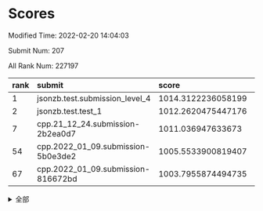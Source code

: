# Scores

Modified Time: 2022-02-20 14:04:03

Submit Num: 207

All Rank Num: 227197

| rank |               submit               |       score        |       sigma        | pk_num |
| :--- | :--------------------------------- | :----------------- | :----------------- | :----- |
| 1    | jsonzb.test.submission_level_4     | 1014.3122236058199 | 0.8194829593336853 | 4392   |
| 2    | jsonzb.test.test_1                 | 1012.2620475447176 | 0.7896769195672685 | 4392   |
| 7    | cpp.21_12_24.submission-2b2ea0d7   | 1011.036947633673  | 0.8051756036655372 | 4388   |
| 54   | cpp.2022_01_09.submission-5b0e3de2 | 1005.5533900819407 | 0.720885859228096  | 4389   |
| 67   | cpp.2022_01_09.submission-816672bd | 1003.7955874494735 | 0.7007769525414824 | 4390   |


<details>
<summary>全部</summary>

| rank |                 submit                 |       score        |       sigma        | pk_num |
| :--- | :------------------------------------- | :----------------- | :----------------- | :----- |
| 1    | jsonzb.test.submission_level_4         | 1014.3122236058199 | 0.8194829593336853 | 4392   |
| 2    | jsonzb.test.test_1                     | 1012.2620475447176 | 0.7896769195672685 | 4392   |
| 3    | gobigger.level_3.submission_level_3_39 | 1011.8614739578326 | 0.7624965927984582 | 4385   |
| 4    | gobigger.level_3.submission_level_3_8  | 1011.4931724936945 | 0.7824783674579966 | 4385   |
| 5    | gobigger.level_3.submission_level_3_10 | 1011.1868873549573 | 0.7811017816944257 | 4392   |
| 6    | gobigger.level_3.submission_level_3_49 | 1011.0995791264343 | 0.7443723319907859 | 4392   |
| 7    | cpp.21_12_24.submission-2b2ea0d7       | 1011.036947633673  | 0.8051756036655372 | 4388   |
| 8    | gobigger.level_3.submission_level_3_30 | 1011.0032615115712 | 0.7617934094385167 | 4391   |
| 9    | gobigger.level_3.submission_level_3_47 | 1010.9150517306774 | 0.7549409990776556 | 4395   |
| 10   | gobigger.level_3.submission_level_3_1  | 1010.8957050249431 | 0.7758013322540639 | 4392   |
| 11   | gobigger.level_3.submission_level_3_4  | 1010.7915525549084 | 0.7819834578993116 | 4387   |
| 12   | gobigger.level_3.submission_level_3_19 | 1010.7285003963144 | 0.7822625901458046 | 4388   |
| 13   | gobigger.level_3.submission_level_3_33 | 1010.7276523984183 | 0.7678581061361465 | 4393   |
| 14   | gobigger.level_3.submission_level_3_25 | 1010.646805239229  | 0.7812471385524788 | 4389   |
| 15   | gobigger.level_3.submission_level_3_22 | 1010.5761653284009 | 0.7690284539654634 | 4391   |
| 16   | gobigger.level_3.submission_level_3_32 | 1010.5507781474455 | 0.7635932625574786 | 4395   |
| 17   | gobigger.level_3.submission_level_3_41 | 1010.4494201830686 | 0.7610070393445217 | 4394   |
| 18   | gobigger.level_3.submission_level_3_2  | 1010.3553587243415 | 0.7392731430554073 | 4388   |
| 19   | gobigger.level_3.submission_level_3_15 | 1010.3292288733999 | 0.7604392774421096 | 4388   |
| 20   | gobigger.level_3.submission_level_3_24 | 1010.3279569817163 | 0.7564403327478506 | 4388   |
| 21   | gobigger.level_3.submission_level_3_43 | 1010.3179435038475 | 0.7543832709657676 | 4393   |
| 22   | gobigger.level_3.submission_level_3_11 | 1010.2638187102317 | 0.739015925071978  | 4388   |
| 23   | gobigger.level_3.submission_level_3_7  | 1010.2214574945361 | 0.7417452310747864 | 4386   |
| 24   | gobigger.level_3.submission_level_3_44 | 1010.1286559830213 | 0.7558295829826629 | 4386   |
| 25   | gobigger.level_3.submission_level_3_40 | 1010.1084758705925 | 0.747377501757219  | 4385   |
| 26   | gobigger.level_3.submission_level_3_38 | 1010.094254421775  | 0.7965209804031075 | 4393   |
| 27   | gobigger.level_3.submission_level_3_42 | 1010.0792860359194 | 0.7704166901460304 | 4395   |
| 28   | gobigger.level_3.submission_level_3_14 | 1010.0563424935038 | 0.7404438706622478 | 4390   |
| 29   | gobigger.level_3.submission_level_3_5  | 1010.0401353953632 | 0.763727478004446  | 4388   |
| 30   | gobigger.level_3.submission_level_3_0  | 1010.0255931291986 | 0.7828445057931478 | 4396   |
| 31   | gobigger.level_3.submission_level_3_16 | 1009.9592607739725 | 0.7644098120301703 | 4393   |
| 32   | gobigger.level_3.submission_level_3_6  | 1009.9438042965475 | 0.7498228883497928 | 4387   |
| 33   | gobigger.level_3.submission_level_3_35 | 1009.9260413429938 | 0.760004849779348  | 4392   |
| 34   | gobigger.level_3.submission_level_3_23 | 1009.8724705240959 | 0.7686999329433705 | 4390   |
| 35   | gobigger.level_3.submission_level_3_36 | 1009.8221431322156 | 0.7537295580949537 | 4391   |
| 36   | gobigger.level_3.submission_level_3_3  | 1009.7539337850146 | 0.7754719729946999 | 4390   |
| 37   | gobigger.level_3.submission_level_3_28 | 1009.6857277972925 | 0.7458091244488978 | 4385   |
| 38   | gobigger.level_3.submission_level_3_46 | 1009.6417813215392 | 0.7639956916029418 | 4385   |
| 39   | gobigger.level_3.submission_level_3_26 | 1009.6273843936401 | 0.7762391787420129 | 4394   |
| 40   | gobigger.level_3.submission_level_3_21 | 1009.6090030849987 | 0.7491000933585296 | 4392   |
| 41   | gobigger.level_3.submission_level_3_29 | 1009.5091132108384 | 0.7320020428232571 | 4390   |
| 42   | gobigger.level_3.submission_level_3_37 | 1009.4674180648123 | 0.7546042729671733 | 4392   |
| 43   | gobigger.level_3.submission_level_3_13 | 1009.4499478419878 | 0.7330041478230596 | 4385   |
| 44   | gobigger.level_3.submission_level_3_31 | 1009.4461000179001 | 0.7417857027750047 | 4389   |
| 45   | gobigger.level_3.submission_level_3_18 | 1009.2831931782763 | 0.7528793456596876 | 4388   |
| 46   | gobigger.level_3.submission_level_3_17 | 1009.0910089449377 | 0.7580677806252365 | 4392   |
| 47   | gobigger.level_3.submission_level_3_48 | 1009.0437172921088 | 0.7679352143498047 | 4389   |
| 48   | gobigger.level_3.submission_level_3_27 | 1009.0040007814537 | 0.7643090254438226 | 4394   |
| 49   | gobigger.level_3.submission_level_3_12 | 1008.9753248447593 | 0.7459178503790876 | 4389   |
| 50   | gobigger.level_3.submission_level_3_9  | 1008.941859914881  | 0.752596044423716  | 4394   |
| 51   | gobigger.level_3.submission_level_3_34 | 1008.6019355881888 | 0.7613820413562733 | 4393   |
| 52   | gobigger.level_3.submission_level_3_20 | 1007.8757632107396 | 0.7440621920779696 | 4388   |
| 53   | gobigger.level_3.submission_level_3_45 | 1007.7805222708275 | 0.7562674946742579 | 4397   |
| 54   | cpp.2022_01_09.submission-5b0e3de2     | 1005.5533900819407 | 0.720885859228096  | 4389   |
| 55   | gobigger.level_1.submission_level_1_6  | 1005.1685236383007 | 0.7339751317819272 | 4394   |
| 56   | gobigger.level_1.submission_level_1_47 | 1005.0281712156984 | 0.7284999122820746 | 4394   |
| 57   | gobigger.level_1.submission_level_1_40 | 1004.6918163655076 | 0.719740693098835  | 4391   |
| 58   | gobigger.level_1.submission_level_1_4  | 1004.5510607625371 | 0.7294975434297859 | 4386   |
| 59   | gobigger.level_1.submission_level_1_43 | 1004.4950719780169 | 0.7187592662929049 | 4395   |
| 60   | gobigger.level_1.submission_level_1_31 | 1004.4360299039141 | 0.7280829545171452 | 4389   |
| 61   | gobigger.level_1.submission_level_1_36 | 1004.3473200190897 | 0.7141196208836942 | 4391   |
| 62   | gobigger.level_1.submission_level_1_14 | 1004.1725669666218 | 0.7259240785281535 | 4392   |
| 63   | gobigger.level_1.submission_level_1_18 | 1004.0362123402122 | 0.7132548600376716 | 4392   |
| 64   | gobigger.level_1.submission_level_1_45 | 1004.006674640231  | 0.7191306222029766 | 4391   |
| 65   | gobigger.level_1.submission_level_1_5  | 1003.9066046241624 | 0.7090216522721067 | 4389   |
| 66   | gobigger.level_1.submission_level_1_0  | 1003.8824759307604 | 0.7108447497842465 | 4392   |
| 67   | cpp.2022_01_09.submission-816672bd     | 1003.7955874494735 | 0.7007769525414824 | 4390   |
| 68   | gobigger.level_1.submission_level_1_21 | 1003.7627240952432 | 0.7134708514784281 | 4390   |
| 69   | gobigger.level_1.submission_level_1_2  | 1003.7478208800015 | 0.7218002419798947 | 4392   |
| 70   | gobigger.level_1.submission_level_1_32 | 1003.7005281972973 | 0.7058021659966421 | 4393   |
| 71   | gobigger.level_1.submission_level_1_15 | 1003.6915091773826 | 0.7081682506571096 | 4391   |
| 72   | gobigger.level_1.submission_level_1_39 | 1003.6424267767618 | 0.7214760460270646 | 4391   |
| 73   | gobigger.level_1.submission_level_1_8  | 1003.6123720045008 | 0.7212981198689423 | 4395   |
| 74   | gobigger.level_1.submission_level_1_17 | 1003.6120904971266 | 0.7080945313704866 | 4386   |
| 75   | gobigger.level_1.submission_level_1_38 | 1003.6057469871085 | 0.7181381162506401 | 4390   |
| 76   | gobigger.level_1.submission_level_1_33 | 1003.5668498749515 | 0.7263828598281824 | 4387   |
| 77   | gobigger.level_1.submission_level_1_29 | 1003.4558834099303 | 0.7069467223296102 | 4392   |
| 78   | gobigger.level_1.submission_level_1_23 | 1003.378354404708  | 0.7234890977588608 | 4391   |
| 79   | gobigger.level_1.submission_level_1_42 | 1003.2317449139281 | 0.7114520044388323 | 4389   |
| 80   | gobigger.level_1.submission_level_1_25 | 1003.0784230148128 | 0.7159926089873114 | 4385   |
| 81   | gobigger.level_1.submission_level_1_44 | 1003.0481772102709 | 0.7132687373601581 | 4389   |
| 82   | gobigger.level_1.submission_level_1_41 | 1003.0304435392849 | 0.709713300244646  | 4390   |
| 83   | gobigger.level_1.submission_level_1_49 | 1003.0094922513277 | 0.7230188455097022 | 4391   |
| 84   | gobigger.level_1.submission_level_1_37 | 1002.9790995221638 | 0.7152281639451136 | 4386   |
| 85   | gobigger.level_1.submission_level_1_34 | 1002.9012630474316 | 0.7192303595049163 | 4391   |
| 86   | gobigger.level_1.submission_level_1_12 | 1002.8875230114762 | 0.7087644733960917 | 4387   |
| 87   | gobigger.level_1.submission_level_1_35 | 1002.8838000257537 | 0.7140140740716386 | 4395   |
| 88   | gobigger.level_1.submission_level_1_30 | 1002.8550041114119 | 0.7199228437769336 | 4390   |
| 89   | gobigger.level_1.submission_level_1_46 | 1002.7234892371763 | 0.7070936924619733 | 4391   |
| 90   | gobigger.level_1.submission_level_1_9  | 1002.6804791567205 | 0.7171252328893964 | 4391   |
| 91   | gobigger.level_1.submission_level_1_13 | 1002.676677570453  | 0.7230698306447141 | 4395   |
| 92   | gobigger.level_1.submission_level_1_11 | 1002.6707119764603 | 0.7256912227313604 | 4386   |
| 93   | gobigger.level_1.submission_level_1_26 | 1002.6372096361591 | 0.7082502033574015 | 4388   |
| 94   | gobigger.level_1.submission_level_1_28 | 1002.5813985335875 | 0.70502617444479   | 4387   |
| 95   | gobigger.level_1.submission_level_1_24 | 1002.4411766696404 | 0.7122941411143768 | 4391   |
| 96   | gobigger.level_1.submission_level_1_1  | 1002.4234235613242 | 0.7136008607270532 | 4389   |
| 97   | gobigger.level_1.submission_level_1_19 | 1002.4158323180479 | 0.7215872640689334 | 4391   |
| 98   | gobigger.level_1.submission_level_1_48 | 1002.2576003327206 | 0.7031820767982809 | 4389   |
| 99   | gobigger.level_1.submission_level_1_10 | 1002.1433538034086 | 0.7170569775377773 | 4387   |
| 100  | gobigger.level_1.submission_level_1_16 | 1002.0744121155874 | 0.7132756166410478 | 4387   |
| 101  | gobigger.level_1.submission_level_1_22 | 1002.0672533498936 | 0.7019215804616556 | 4394   |
| 102  | gobigger.level_1.submission_level_1_3  | 1002.0643346703762 | 0.7107676914524733 | 4390   |
| 103  | gobigger.level_1.submission_level_1_20 | 1001.9684139560734 | 0.7147191912221206 | 4387   |
| 104  | gobigger.level_1.submission_level_1_27 | 1001.9464262876866 | 0.7181870176522043 | 4388   |
| 105  | gobigger.level_1.submission_level_1_7  | 1001.763507457084  | 0.7166520865629599 | 4387   |
| 106  | gobigger.random.submission_random_29   | 997.7218301705882  | 0.7023540364807163 | 4392   |
| 107  | gobigger.random.submission_random_35   | 997.3791686945764  | 0.7189416385848914 | 4395   |
| 108  | gobigger.random.submission_random_12   | 997.2440818249662  | 0.7079235250679558 | 4393   |
| 109  | gobigger.random.submission_random_33   | 997.1107171848706  | 0.6989520303870068 | 4388   |
| 110  | gobigger.random.submission_random_25   | 996.9533786157187  | 0.7078223721518634 | 4393   |
| 111  | gobigger.random.submission_random_10   | 996.9480479821052  | 0.7101736948705716 | 4392   |
| 112  | gobigger.random.submission_random_8    | 996.7058389633434  | 0.7198232385579441 | 4387   |
| 113  | gobigger.random.submission_random_46   | 996.7052251741427  | 0.7001172203702013 | 4390   |
| 114  | gobigger.random.submission_random_24   | 996.6907994159667  | 0.7052494764162569 | 4383   |
| 115  | gobigger.random.submission_random_11   | 996.494493188446   | 0.7179914110885438 | 4394   |
| 116  | gobigger.random.submission_random_0    | 996.4365267042145  | 0.7019610022101764 | 4388   |
| 117  | gobigger.random.submission_random_17   | 996.424399518123   | 0.7058667108958798 | 4388   |
| 118  | gobigger.random.submission_random_37   | 996.4056086104634  | 0.7193123460041901 | 4396   |
| 119  | gobigger.random.submission_random_5    | 996.3848279501499  | 0.7069797765576006 | 4392   |
| 120  | gobigger.random.submission_random_40   | 996.3809008661976  | 0.7024650811473748 | 4392   |
| 121  | gobigger.random.submission_random_28   | 996.3786993637241  | 0.706127847513327  | 4389   |
| 122  | gobigger.random.submission_random_49   | 996.3676312029936  | 0.7132513715882384 | 4391   |
| 123  | gobigger.random.submission_random_43   | 996.305291566229   | 0.7090273425579791 | 4387   |
| 124  | gobigger.random.submission_random_26   | 996.292939273443   | 0.7206567539397808 | 4390   |
| 125  | gobigger.random.submission_random_9    | 996.1719534800925  | 0.722664182594281  | 4384   |
| 126  | gobigger.random.submission_random_32   | 996.1635381223413  | 0.7152326486037239 | 4395   |
| 127  | gobigger.random.submission_random_18   | 996.1447179426327  | 0.7131073877383105 | 4391   |
| 128  | gobigger.random.submission_random_13   | 996.1247601648291  | 0.7125474108710435 | 4389   |
| 129  | gobigger.random.submission_random_4    | 996.0737573118316  | 0.7127140295110775 | 4393   |
| 130  | gobigger.random.submission_random_31   | 996.0020334721553  | 0.7078886705427145 | 4385   |
| 131  | gobigger.random.submission_random_38   | 995.9407117791983  | 0.7163600608855822 | 4388   |
| 132  | gobigger.random.submission_random_47   | 995.9280125245084  | 0.7129785750156132 | 4391   |
| 133  | gobigger.random.submission_random_27   | 995.784074208222   | 0.719909642656843  | 4392   |
| 134  | gobigger.random.submission_random_42   | 995.7672994333574  | 0.7122364517271709 | 4389   |
| 135  | gobigger.random.submission_random_14   | 995.7247334735634  | 0.7176826655749794 | 4388   |
| 136  | gobigger.random.submission_random_23   | 995.7057857602115  | 0.7060753215794373 | 4391   |
| 137  | gobigger.random.submission_random_7    | 995.689945858158   | 0.7198695706932232 | 4382   |
| 138  | gobigger.random.submission_random_36   | 995.6828151575032  | 0.7131462965395147 | 4386   |
| 139  | gobigger.random.submission_random_30   | 995.6350228386387  | 0.7170266874215349 | 4390   |
| 140  | gobigger.random.submission_random_41   | 995.6199528781931  | 0.7274777877436537 | 4387   |
| 141  | gobigger.random.submission_random_6    | 995.5246642726221  | 0.71855563285887   | 4389   |
| 142  | gobigger.random.submission_random_21   | 995.508409846054   | 0.7195643602020579 | 4391   |
| 143  | gobigger.random.submission_random_16   | 995.4421616852322  | 0.7085893232166042 | 4390   |
| 144  | gobigger.random.submission_random_34   | 995.4259892744648  | 0.7150092863569035 | 4385   |
| 145  | gobigger.random.submission_random_22   | 995.3204645971147  | 0.7175435114541986 | 4389   |
| 146  | gobigger.random.submission_random_45   | 995.318725952417   | 0.7232930990159334 | 4389   |
| 147  | gobigger.random.submission_random_3    | 995.3051700965977  | 0.7221312887047678 | 4396   |
| 148  | gobigger.random.submission_random_19   | 995.2850593811681  | 0.719422743068769  | 4390   |
| 149  | gobigger.random.submission_random_1    | 995.2536733838731  | 0.7042541304880501 | 4386   |
| 150  | gobigger.random.submission_random_15   | 995.1237370956098  | 0.7130013391178369 | 4391   |
| 151  | gobigger.random.submission_random_39   | 995.0342566501673  | 0.6962004598522813 | 4390   |
| 152  | gobigger.random.submission_random_20   | 994.9603258332149  | 0.6975565781208065 | 4392   |
| 153  | gobigger.random.submission_random_2    | 994.9548116308578  | 0.7064938862211697 | 4392   |
| 154  | gobigger.random.submission_random_48   | 994.8099326175732  | 0.712158247027613  | 4391   |
| 155  | gobigger.random.submission_random_44   | 994.4704821807226  | 0.7205959854153577 | 4389   |
| 156  | gobigger.level_2.submission_level_2_1  | 994.1960007940447  | 0.7266706107454644 | 4391   |
| 157  | gobigger.level_2.submission_level_2_47 | 994.0418102887134  | 0.7248387776819456 | 4389   |
| 158  | gobigger.level_2.submission_level_2_26 | 993.9278613938758  | 0.7305269427526605 | 4394   |
| 159  | gobigger.level_2.submission_level_2_30 | 993.574102040424   | 0.7342379180079059 | 4394   |
| 160  | gobigger.level_2.submission_level_2_6  | 993.2329781648258  | 0.7211078423208431 | 4392   |
| 161  | gobigger.level_2.submission_level_2_23 | 993.1328585363199  | 0.7290215478014653 | 4393   |
| 162  | gobigger.level_2.submission_level_2_11 | 993.1158345227296  | 0.749023919923248  | 4385   |
| 163  | gobigger.level_2.submission_level_2_29 | 992.9854465884338  | 0.7465544408446126 | 4390   |
| 164  | gobigger.level_2.submission_level_2_4  | 992.8946603316172  | 0.7492481594726764 | 4393   |
| 165  | gobigger.level_2.submission_level_2_2  | 992.8485491692666  | 0.7433155459081815 | 4391   |
| 166  | gobigger.level_2.submission_level_2_46 | 992.8310402067945  | 0.7611525664796356 | 4393   |
| 167  | gobigger.level_2.submission_level_2_22 | 992.8137091438169  | 0.7233559458202019 | 4388   |
| 168  | gobigger.level_2.submission_level_2_5  | 992.7574336183256  | 0.7263967887411259 | 4392   |
| 169  | gobigger.level_2.submission_level_2_24 | 992.7468190086637  | 0.7280170149150944 | 4393   |
| 170  | gobigger.level_2.submission_level_2_28 | 992.6256952450756  | 0.7229395358692887 | 4382   |
| 171  | gobigger.level_2.submission_level_2_18 | 992.5433600806471  | 0.75117032755166   | 4386   |
| 172  | gobigger.level_2.submission_level_2_14 | 992.4560346098331  | 0.7363708207047515 | 4394   |
| 173  | gobigger.level_2.submission_level_2_34 | 992.2238916952666  | 0.7544062457639031 | 4397   |
| 174  | gobigger.level_2.submission_level_2_43 | 992.0955958417053  | 0.7403493025576812 | 4386   |
| 175  | gobigger.level_2.submission_level_2_31 | 992.0916305832286  | 0.7500191694469958 | 4393   |
| 176  | gobigger.level_2.submission_level_2_8  | 992.0673061698948  | 0.7434809264905431 | 4395   |
| 177  | gobigger.level_2.submission_level_2_38 | 992.0541641303614  | 0.7483033322060335 | 4388   |
| 178  | gobigger.level_2.submission_level_2_13 | 992.0362524720751  | 0.7437630373148882 | 4387   |
| 179  | gobigger.level_2.submission_level_2_32 | 992.0037107496325  | 0.7333457932108566 | 4391   |
| 180  | gobigger.level_2.submission_level_2_40 | 991.9850840827705  | 0.751396047607093  | 4387   |
| 181  | gobigger.level_2.submission_level_2_37 | 991.9839836745964  | 0.7510901705984551 | 4392   |
| 182  | gobigger.level_2.submission_level_2_16 | 991.9423024046393  | 0.7504585792556268 | 4397   |
| 183  | gobigger.level_2.submission_level_2_25 | 991.9278698423792  | 0.7791900642774178 | 4397   |
| 184  | gobigger.level_2.submission_level_2_17 | 991.9098557607215  | 0.7584442946882437 | 4386   |
| 185  | gobigger.level_2.submission_level_2_21 | 991.8921360052793  | 0.7516163765704994 | 4393   |
| 186  | gobigger.level_2.submission_level_2_10 | 991.8341748847929  | 0.742030772107183  | 4397   |
| 187  | gobigger.level_2.submission_level_2_42 | 991.7939558728098  | 0.744360865542376  | 4393   |
| 188  | gobigger.level_2.submission_level_2_33 | 991.7656243829513  | 0.7369033640077985 | 4392   |
| 189  | gobigger.level_2.submission_level_2_41 | 991.759461809103   | 0.7490306958683769 | 4388   |
| 190  | gobigger.level_2.submission_level_2_20 | 991.7480677491621  | 0.7464373170261429 | 4393   |
| 191  | gobigger.level_2.submission_level_2_15 | 991.7106826144766  | 0.7524997226466793 | 4389   |
| 192  | gobigger.level_2.submission_level_2_9  | 991.6932127009035  | 0.73951504401528   | 4388   |
| 193  | gobigger.level_2.submission_level_2_7  | 991.6590425798823  | 0.7440806735854134 | 4394   |
| 194  | gobigger.level_2.submission_level_2_35 | 991.6204351948572  | 0.7619620269444546 | 4391   |
| 195  | gobigger.level_2.submission_level_2_36 | 991.5631629198258  | 0.7754423384701422 | 4394   |
| 196  | gobigger.level_2.submission_level_2_49 | 991.3541289219326  | 0.7337412489437891 | 4390   |
| 197  | gobigger.level_2.submission_level_2_3  | 991.0782626795452  | 0.751788818145995  | 4388   |
| 198  | gobigger.level_2.submission_level_2_48 | 991.0047145759504  | 0.7592975721351357 | 4389   |
| 199  | gobigger.level_2.submission_level_2_0  | 990.8867907134183  | 0.7555605774830388 | 4388   |
| 200  | gobigger.level_2.submission_level_2_12 | 990.7961098101013  | 0.7686245011600231 | 4390   |
| 201  | gobigger.level_2.submission_level_2_27 | 990.7807187533691  | 0.7700691684349262 | 4387   |
| 202  | gobigger.level_2.submission_level_2_19 | 990.7058741723363  | 0.7658995829906495 | 4385   |
| 203  | gobigger.level_2.submission_level_2_39 | 990.4944661130734  | 0.7499370086926767 | 4393   |
| 204  | gobigger.level_2.submission_level_2_45 | 990.2551541685182  | 0.7810112768687704 | 4397   |
| 205  | gobigger.level_2.submission_level_2_44 | 990.2454674236217  | 0.7727632234076652 | 4394   |
| 206  | gobigger.none.submission_none_1        | 979.4367169798028  | 1.210843215106069  | 4387   |
| 207  | gobigger.none.submission_none_0        | 977.2010313096524  | 1.3733682188243532 | 4396   |

</details>